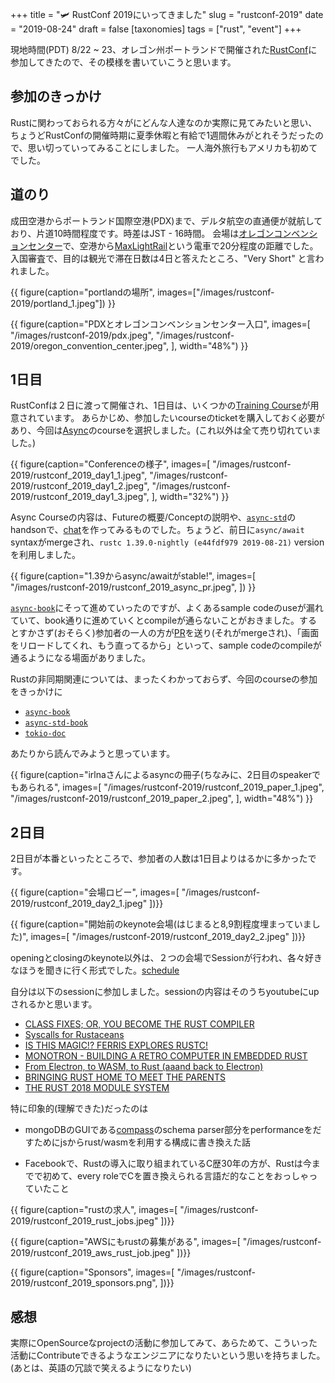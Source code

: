 +++
title = "🛩  RustConf 2019にいってきました"
slug = "rustconf-2019"
date = "2019-08-24"
draft = false
[taxonomies]
tags = ["rust", "event"]
+++

現地時間(PDT) 8/22 ~ 23、オレゴン州ポートランドで開催された[RustConf](https://rustconf.com/)に参加してきたので、その模様を書いていこうと思います。

## 参加のきっかけ

Rustに関わっておられる方々がにどんな人達なのか実際に見てみたいと思い、ちょうどRustConfの開催時期に夏季休暇と有給で1週間休みがとれそうだったので、思い切っていってみることにしました。
一人海外旅行もアメリカも初めてでした。


## 道のり

成田空港からポートランド国際空港(PDX)まで、デルタ航空の直通便が就航しており、片道10時間程度です。時差はJST - 16時間。
会場は[オレゴンコンベンションセンター](https://www.oregoncc.org/)で、空港から[MaxLightRail](https://trimet.org/max/)という電車で20分程度の距離でした。
入国審査で、目的は観光で滞在日数は4日と答えたところ、"Very Short" と言われました。


{{ figure(caption="portlandの場所", images=["/images/rustconf-2019/portland_1.jpeg"]) }}

{{ figure(caption="PDXとオレゴンコンベンションセンター入口", images=[
  "/images/rustconf-2019/pdx.jpeg", "/images/rustconf-2019/oregon_convention_center.jpeg",
], width="48%") }}


## 1日目

RustConfは２日に渡って開催され、1日目は、いくつかの[Training Course](https://rustconf.com/training/)が用意されています。
あらかじめ、参加したいcourseのticketを購入しておく必要があり、今回は[Async](https://rustconf.com/training/)のcourseを選択しました。(これ以外は全て売り切れていました。)


{{ figure(caption="Conferenceの様子", images=[
  "/images/rustconf-2019/rustconf_2019_day1_1.jpeg", 
  "/images/rustconf-2019/rustconf_2019_day1_2.jpeg",
  "/images/rustconf-2019/rustconf_2019_day1_3.jpeg",
], width="32%") }}

Async Courseの内容は、Futureの概要/Conceptの説明や、[`async-std`](https://github.com/async-rs/async-std)のhandsonで、[chat](https://github.com/async-rs/a-chat)を作ってみるものでした。ちょうど、前日に`async/await` syntaxがmergeされ、`rustc 1.39.0-nightly (e44fdf979 2019-08-21)` versionを利用しました。

{{ figure(caption="1.39からasync/awaitがstable!", images=[
  "/images/rustconf-2019/rustconf_2019_async_pr.jpeg",
]) }}

[`async-book`](https://book.async.rs/tutorial/index.html)にそって進めていったのですが、よくあるsample codeのuseが漏れていて、book通りに進めていくとcompileが通らないことがおきました。するとすかさず(おそらく)参加者の一人の方が[PR](https://github.com/async-rs/async-std/pull/98)を送り(それがmergeされ)、「画面をリロードしてくれ、もう直ってるから」といって、sample codeのcompileが通るようになる場面がありました。

Rustの非同期関連については、まったくわかっておらず、今回のcourseの参加をきっかけに

* [`async-book`](https://book.async.rs/tutorial/index.html)
* [`async-std-book`](https://book.async.rs/)
* [`tokio-doc`](https://tokio.rs/docs/overview/)

あたりから読んでみようと思っています。


{{ figure(caption="irlnaさんによるasyncの冊子(ちなみに、2日目のspeakerでもあられる", images=[
  "/images/rustconf-2019/rustconf_2019_paper_1.jpeg",
  "/images/rustconf-2019/rustconf_2019_paper_2.jpeg",
], width="48%") }}


## 2日目

2日目が本番といったところで、参加者の人数は1日目よりはるかに多かったです。

{{ figure(caption="会場ロビー", images=[
  "/images/rustconf-2019/rustconf_2019_day2_1.jpeg"
])}}


{{ figure(caption="開始前のkeynote会場(はじまると8,9割程度埋まっていました)", images=[
  "/images/rustconf-2019/rustconf_2019_day2_2.jpeg"
])}}

openingとclosingのkeynote以外は、２つの会場でSessionが行われ、各々好きなほうを聞きに行く形式でした。[schedule](https://rustconf.com/schedule/)

自分は以下のsessionに参加しました。sessionの内容はそのうちyoutubeにupされるかと思います。

* [CLASS FIXES; OR, YOU BECOME THE RUST COMPILER](https://rustconf.com/schedule/)
* [Syscalls for Rustaceans](https://rustconf.com/schedule/)
* [IS THIS MAGIC!? FERRIS EXPLORES RUSTC!](https://rustconf.com/schedule/)
* [MONOTRON - BUILDING A RETRO COMPUTER IN EMBEDDED RUST](https://rustconf.com/schedule/)
* [From Electron, to WASM, to Rust (aaand back to Electron)](https://rustconf.com/schedule/)
* [BRINGING RUST HOME TO MEET THE PARENTS](https://rustconf.com/schedule/)
* [THE RUST 2018 MODULE SYSTEM](https://rustconf.com/schedule/)

特に印象的(理解できた)だったのは

* mongoDBのGUIである[compass](https://www.mongodb.com/products/compass)のschema parser部分をperformanceをだすためにjsからrust/wasmを利用する構成に書き換えた話

* Facebookで、Rustの導入に取り組まれているC歴30年の方が、Rustは今までで初めて、every roleでCを置き換えられる言語だ的なことをおっしゃっていたこと

{{ figure(caption="rustの求人", images=[
  "/images/rustconf-2019/rustconf_2019_rust_jobs.jpeg"
])}}

{{ figure(caption="AWSにもrustの募集がある", images=[
  "/images/rustconf-2019/rustconf_2019_aws_rust_job.jpeg"
])}}

{{ figure(caption="Sponsors", images=[
  "/images/rustconf-2019/rustconf_2019_sponsors.png",
])}}



## 感想

実際にOpenSourceなprojectの活動に参加してみて、あらためて、こういった活動にContributeできるようなエンジニアになりたいという思いを持ちました。
(あとは、英語の冗談で笑えるようになりたい)
